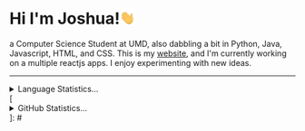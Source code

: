 # Hi I'm Joshua!<img src='https://github.com/JoshuaZheng0/JoshuaZheng0/blob/main/waving-hand.gif?raw=true' alt='Hi' width="30"/> 
a Computer Science Student at UMD, also dabbling a bit in Python, Java, Javascript, HTML, and CSS. This is my [website](http://www.joshuazheng.com/), and I'm currently working on a multiple reactjs apps. I enjoy experimenting with new ideas. 
<hr>
<details>
  <summary>Language Statistics...</summary>
  <p align ="center">
<img src="https://wakatime.com/share/@be6da543-f75b-4bcc-b10c-ff53acd3e3bb/de57036f-aa1c-44f7-865d-723ec859a0e4.svg" height ="400px"/>
  </p>
</details>
[<details>
  <summary>GitHub Statistics...</summary>
  <p align ="center">
    <img src="https://github-readme-stats.vercel.app/api?username=JoshuaZheng0&show_icons=true&theme=radical"/>
  </p>
</details>]: #
</hr>
